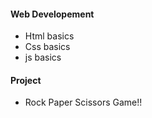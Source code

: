 #### Web Developement
- Html basics
- Css basics
- js basics

#### Project 
- Rock Paper Scissors Game!! 

